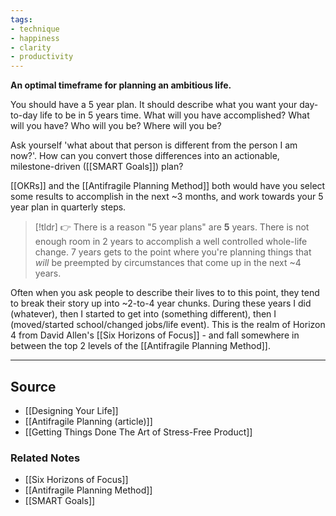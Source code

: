 ```yaml
---
tags:
- technique
- happiness
- clarity
- productivity
---
```

**An optimal timeframe for planning an ambitious life.**

You should have a 5 year plan. It should describe what you want your day-to-day life to be in 5 years time. What will you have accomplished? What will you have? Who will you be? Where will you be?

Ask yourself 'what about that person is different from the person I am now?'. How can you convert those differences into an actionable, milestone-driven ([[SMART Goals]]) plan? 

[[OKRs]] and the [[Antifragile Planning Method]] both would have you select some results to accomplish in the next ~3 months, and work towards your 5 year plan in quarterly steps.

> [!tldr] 👉 There is a reason "5 year plans" are **5** years. There is not enough room in 2 years to accomplish a well controlled whole-life change. 7 years gets to the point where you're planning things that *will* be preempted by circumstances that come up in the next ~4 years.

Often when you ask people to describe their lives to to this point, they tend to break their story up into ~2-to-4 year chunks. During these years I did (whatever), then I started to get into (something different), then I (moved/started school/changed jobs/life event). This is the realm of Horizon 4 from David Allen's [[Six Horizons of Focus]] - and fall somewhere in between the top 2 levels of the [[Antifragile Planning Method]].

---

## Source
- [[Designing Your Life]]
- [[Antifragile Planning (article)]]
- [[Getting Things Done The Art of Stress-Free Product]]

### Related Notes
- [[Six Horizons of Focus]] 
- [[Antifragile Planning Method]] 
- [[SMART Goals]]